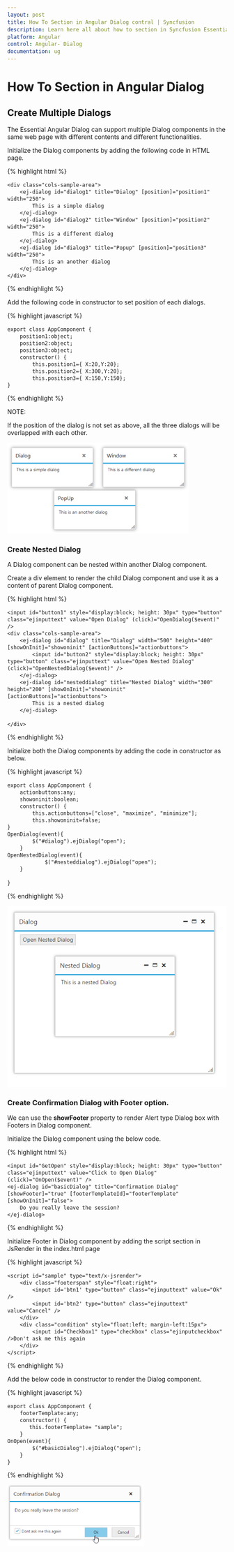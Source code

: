 ```yaml
---
layout: post
title: How To Section in Angular Dialog contral | Syncfusion
description: Learn here all about how to section in Syncfusion Essential Angular Dialog control, its elements, and more.
platform: Angular
control: Angular- Dialog
documentation: ug
---
```


# How To Section in Angular Dialog

## Create Multiple Dialogs

The Essential Angular Dialog can support multiple Dialog components in the same web page with different contents and different functionalities.

Initialize the Dialog components by adding the following code in HTML page.

{% highlight html %}

    <div class="cols-sample-area">
        <ej-dialog id="dialog1" title="Dialog" [position]="position1" width="250">
            This is a simple dialog
        </ej-dialog>
        <ej-dialog id="dialog2" title="Window" [position]="position2" width="250">
            This is a different dialog
        </ej-dialog>
        <ej-dialog id="dialog3" title="Popup" [position]="position3" width="250">
            This is an another dialog
        </ej-dialog>
    </div>

{% endhighlight %}

Add the following code in constructor to set position of each dialogs.

{% highlight javascript %}

    export class AppComponent {
        position1:object;
        position2:object;
        position3:object;
        constructor() {
            this.position1={ X:20,Y:20};
            this.position2={ X:300,Y:20};
            this.position3={ X:150,Y:150};
    }

{% endhighlight %}



NOTE:

If the position of the dialog is not set as above, all the three dialogs will be overlapped with each other.

![Create Multiple Dialogs](how-to_images\create-multiple-dialogs_img1.png)

### Create Nested Dialog

A Dialog component can be nested within another Dialog component.

Create a div element to render the child Dialog component and use it as a content of parent Dialog component.

{% highlight html %}


    <input id="button1" style="display:block; height: 30px" type="button" class="ejinputtext" value="Open Dialog" (click)="OpenDialog($event)" />
    <div class="cols-sample-area">
        <ej-dialog id="dialog" title="Dialog" width="500" height="400" [showOnInit]="showoninit" [actionButtons]="actionbuttons">
            <input id="button2" style="display:block; height: 30px" type="button" class="ejinputtext" value="Open Nested Dialog" (click)="OpenNestedDialog($event)" />
        </ej-dialog>
        <ej-dialog id="nesteddialog" title="Nested Dialog" width="300" height="200" [showOnInit]="showoninit" [actionButtons]="actionbuttons">
            This is a nested dialog
        </ej-dialog>

    </div>

{% endhighlight %}


Initialize both the Dialog components by adding the code in constructor as below.

{% highlight javascript %}

    export class AppComponent {
        actionbuttons:any;
        showoninit:boolean;
        constructor() {
            this.actionbuttons=["close", "maximize", "minimize"];
            this.showoninit=false;
    }
    OpenDialog(event){
            $("#dialog").ejDialog("open");
        }
    OpenNestedDialog(event){
                $("#nesteddialog").ejDialog("open");
        }

    }

{% endhighlight %}


![](how-to_images\create-nested-dialog_img1.png)

### Create Confirmation Dialog with Footer option.

We can use the **showFooter** property to render Alert type Dialog box with Footers in Dialog component.

Initialize the Dialog component using the below code.

{% highlight html %}

    <input id="GetOpen" style="display:block; height: 30px" type="button" class="ejinputtext" value="Click to Open Dialog" (click)="OnOpen($event)" />
    <ej-dialog id="basicDialog" title="Confirmation Dialog" [showFooter]="true" [footerTemplateId]="footerTemplate" [showOnInit]="false">
        Do you really leave the session?
    </ej-dialog>

{% endhighlight %}

Initialize Footer in Dialog component by adding the script section in JsRender in the index.html page

{% highlight javascript %}

    <script id="sample" type="text/x-jsrender">
        <div class="footerspan" style="float:right">
            <input id='btn1' type="button" class="ejinputtext" value="Ok" />
            <input id='btn2' type="button" class="ejinputtext" value="Cancel" />
        </div>
        <div class="condition" style="float:left; margin-left:15px">
            <input id="Checkbox1" type="checkbox" class="ejinputcheckbox" />Don't ask me this again
        </div>
    </script>

{% endhighlight %}

Add the below code in constructor to render the Dialog component.

{% highlight javascript %}
  
    export class AppComponent {
        footerTemplate:any;
        constructor() {
           this.footerTemplate= "sample";
        }
    OnOpen(event){
            $("#basicDialog").ejDialog("open");
        }
    }

{% endhighlight %}


![Create Alert Dialog](how-to_images\create-confirmation-dialog-with-footer-option_img1.png)
